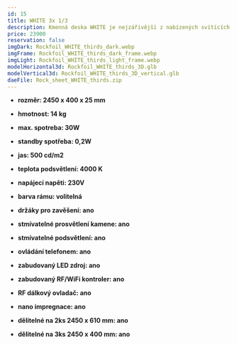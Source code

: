 ```yaml
---
id: 15
title: WHITE 3x 1/3
description: Kmenná deska WHITE je nejzářivější z nabízených svítících kamenných desek. Je předurčena jak do tmavých, tak i světlých prostor, kde je její svit výrazný i za denního světla. Její kresba vynikne i při rozdělení na dva či tři pruhy, které lze použít jako samostatná osvětlení. Úzké pruhy rozšíří možnost použití svítící kamenné desky, například v kombinaci s velkoplošnými zrcadly.
price: 23900
reservation: false
imgDark: Rockfoil_WHITE_thirds_dark.webp
imgFrame: Rockfoil_WHITE_thirds_dark_frame.webp
imgLight: Rockfoil_WHITE_thirds_light_frame.webp
modelHorizontal3d: Rockfoil_WHITE_thirds_3D.glb
modelVertical3d: Rockfoil_WHITE_thirds_3D_vertical.glb
daeFile: Rock_sheet_WHITE_thirds.zip
---
```

- **rozměr: 2450 x 400 x 25 mm**
- **hmotnost: 14 kg**
- **max. spotreba: 30W**
- **standby spotřeba: 0,2W**
- **jas: 500 cd/m2**
- **teplota podsvětlení: 4000 K**
- **napájecí napěti: 230V**
- **barva rámu: volitelná**

- **držáky pro zavěšení: ano**
- **stmívatelné prosvětlení kamene: ano**
- **stmívatelné podsvětlení: ano**
- **ovládání telefonem: ano**
- **zabudovaný LED zdroj: ano**
- **zabudovaný RF/WiFi kontroler: ano**
- **RF dálkový ovladač: ano**
- **nano impregnace: ano**
- **dělitelné na 2ks 2450 x 610 mm: ano**
- **dělitelné na 3ks 2450 x 400 mm: ano**